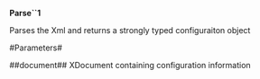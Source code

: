 **Parse``1**

Parses the Xml and returns a strongly typed configuraiton object

#Parameters#


##document##
XDocument containing configuration information

